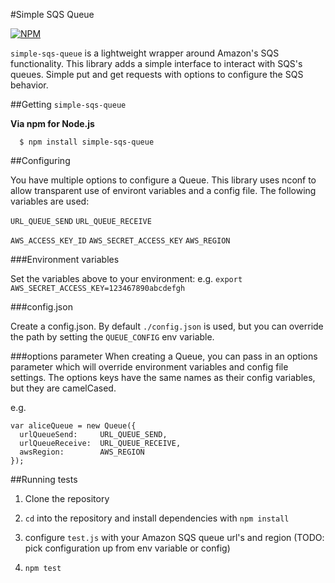 #Simple SQS Queue

[![NPM](https://nodei.co/npm/simple-sqs-queue.png)](https://www.npmjs.org/package/simple-sqs-queue)

`simple-sqs-queue` is a lightweight wrapper around Amazon's SQS functionality. This library adds a simple interface to interact with SQS's queues. Simple put and get requests with options to configure the SQS behavior.

##Getting `simple-sqs-queue`

**Via npm for Node.js**

```
  $ npm install simple-sqs-queue
```

##Configuring

You have multiple options to configure a Queue. This library uses nconf to allow transparent use of environt variables and a config file. The following variables are used:

`URL_QUEUE_SEND`
`URL_QUEUE_RECEIVE`

`AWS_ACCESS_KEY_ID`
`AWS_SECRET_ACCESS_KEY`
`AWS_REGION`

###Environment variables

Set the variables above to your environment:
e.g. `export AWS_SECRET_ACCESS_KEY=123467890abcdefgh`

###config.json

Create a config.json. By default `./config.json` is used, but you can override the path by setting the `QUEUE_CONFIG` env variable.

###options parameter
When creating a Queue, you can pass in an options parameter which will override environment variables and config file settings. The options keys have the same names as their config variables, but they are camelCased.

e.g.
```
var aliceQueue = new Queue({
  urlQueueSend:     URL_QUEUE_SEND,
  urlQueueReceive:  URL_QUEUE_RECEIVE,
  awsRegion:        AWS_REGION
});
```


##Running tests

1. Clone the repository

2. `cd` into the repository and install dependencies with `npm install`

3. configure `test.js` with your Amazon SQS queue url's and region (TODO: pick configuration up from env variable or config)

4. `npm test`